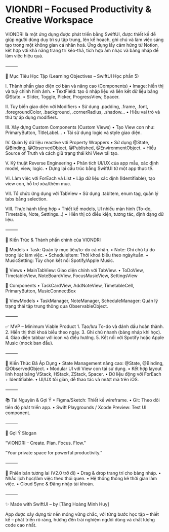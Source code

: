 #  VIONDRI – Focused Productivity & Creative Workspace

VIONDRI là một ứng dụng được phát triển bằng SwiftUI, được thiết kế để giúp người dùng duy trì sự tập trung, lên kế hoạch, ghi chú và làm việc sáng tạo trong một không gian cá nhân hoá. Ứng dụng lấy cảm hứng từ Notion, kết hợp với khả năng trang trí kéo-thả, tích hợp âm nhạc và bảng nháp để làm việc hiệu quả.

⸻

🎯 Mục Tiêu Học Tập (Learning Objectives – SwiftUI Học phần 5)

I. Thành phần giao diện cơ bản và nâng cao (Components)
    •    Image: hiển thị và tuỳ chỉnh hình ảnh.
    •    TextField: tạo ô nhập liệu và liên kết dữ liệu bằng @State.
    •    Slider, Toggle, Picker, ProgressView, Spacer.

II. Tùy biến giao diện với Modifiers
    •    Sử dụng .padding, .frame, .font, .foregroundColor, .background, .cornerRadius, .shadow…
    •    Hiểu vai trò và thứ tự áp dụng modifiers.

III. Xây dựng Custom Components (Custom Views)
    •    Tạo View con như: PrimaryButton, TitleLabel…
    •    Tái sử dụng logic và style giao diện.

IV. Quản lý dữ liệu reactive với Property Wrappers
    •    Sử dụng @State, @Binding, @ObservedObject, @Published, @EnvironmentObject.
    •    Hiểu Source of Truth và cách giữ trạng thái khi View tái tạo.

V. Kỹ thuật Reverse Engineering
    •    Phân tích UI/UX của app mẫu, xác định model, view, logic.
    •    Dựng lại cấu trúc bằng SwiftUI từ một app thực tế.

VI. Làm việc với ForEach và List
    •    Lặp dữ liệu xác định (Identifiable), tạo view con, hỗ trợ xóa/thêm mục.

VII. Tổ chức ứng dụng với TabView
    •    Sử dụng .tabItem, enum tag, quản lý tabs bằng selection.

VIII. Thực hành tổng hợp
    •    Thiết kế models, UI nhiều màn hình (To-do, Timetable, Note, Settings…)
    •    Hiển thị có điều kiện, tương tác, định dạng dữ liệu.

⸻

🧱 Kiến Trúc & Thành phần chính của VIONDRI

📁 Models
    •    Task: Quản lý mục tiêu/to-do cá nhân.
    •    Note: Ghi chú tự do trong lúc làm việc.
    •    ScheduleItem: Thời khoá biểu theo ngày/tuần.
    •    MusicSetting: Tùy chọn kết nối Spotify/Apple Music.

📁 Views
    •    MainTabView: Giao diện chính với TabView.
    •    ToDoView, TimetableView, NoteBoardView, FocusMusicView, SettingsView

📁 Components
    •    TaskCardView, AddNoteView, TimetableCell, PrimaryButton, MusicConnectBox

📁 ViewModels
    •    TaskManager, NoteManager, ScheduleManager: Quản lý trạng thái tập trung thông qua ObservableObject.

⸻

✅ MVP – Minimum Viable Product
    1.    Tạo/lưu To-do và đánh dấu hoàn thành.
    2.    Hiển thị thời khoá biểu theo ngày.
    3.    Ghi chú nhanh (bảng nháp khi học).
    4.    Giao diện tabbar với icon và điều hướng.
    5.    Kết nối với Spotify hoặc Apple Music (mock ban đầu).

⸻

🧠 Kiến Thức Đã Áp Dụng
    •    State Management nâng cao: @State, @Binding, @ObservedObject.
    •    Modular UI với View con tái sử dụng.
    •    Kết hợp layout linh hoạt bằng VStack, HStack, ZStack, Spacer.
    •    Dữ liệu động với ForEach + Identifiable.
    •    UI/UX tối giản, dễ thao tác và mượt mà trên iOS.

⸻

📚 Tài Nguyên & Gợi Ý
    •    Figma/Sketch: Thiết kế wireframe.
    •    Git: Theo dõi tiến độ phát triển app.
    •    Swift Playgrounds / Xcode Preview: Test UI component.

⸻

💬 Gợi Ý Slogan

“VIONDRI – Create. Plan. Focus. Flow.”

“Your private space for powerful productivity.”

⸻

🧩 Phiên bản tương lai (V2.0 trở đi)
    •    Drag & drop trang trí cho bảng nháp.
    •    Nhắc lịch học/làm việc theo thói quen.
    •    Hệ thống thống kê thời gian làm việc.
    •    Cloud Sync & Đăng nhập tài khoản.

⸻

✨ Made with SwiftUI – by [Tăng Hoàng Minh Huy]

App được xây dựng từ nền móng vững chắc, với từng bước học tập – thiết kế – phát triển rõ ràng, hướng đến trải nghiệm người dùng và chất lượng code cao nhất.

